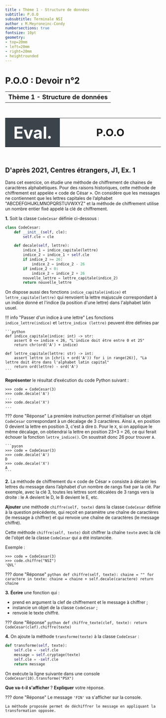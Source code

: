 ```yaml
---
title : Thème 1 - Structure de données
subtitle: P.O.O
subsubtitle: Terminale NSI
author : M.Meyroneinc-Condy
numbersections: true
fontsize: 10pt
geometry:
- top=20mm
- left=20mm
- right=20mm
- heightrounded    
--- 
```


P.O.O : Devoir n°2
===

<table  class="redTable">
        <tr >
            <th  class="redTh";width="100%"; style="text-align:center;border:none;font-size:15pt;">Thème 1 - Structure de données</th>
        </tr>
</table>
<br>

<table  class="redTable">
        <tr >
            <th width="20%"; style="background-color: #3B444B;color:white;text-align:center;border:none;font-size:40pt;">
            Eval.
            </th>
            <th  class="redTh";width="80%"; style="text-align:center;border:none;font-size:25pt;">P.O.O</th>
        </tr>
</table>
<br>



## D'après 2021, Centres étrangers, J1, Ex. 1

Dans cet exercice, on étudie une méthode de chiffrement de chaines de caractères
alphabétiques. Pour des raisons historiques, cette méthode de chiffrement
est appelée « code de César ». On considère que les messages ne contiennent
que les lettres capitales de l’alphabet "ABCDEFGHIJKLMNOPQRSTUVWXYZ" et la
méthode de chiffrement utilise un nombre entier fixé appelé la clé de
chiffrement.

**1.** Soit la classe `CodeCesar` définie ci-dessous :

```python
class CodeCesar:
    def __init__(self, cle):
        self.cle = cle

    def decale(self, lettre):
        indice_1 = indice_capitale(lettre)
        indice_2 = indice_1 + self.cle
        if indice_2 >= 26:
            indice_2 = indice_2 - 26
        if indice_2 < 0:
            indice_2 = indice_2 + 26
        nouvelle_lettre = lettre_capitale(indice_2)
        return nouvelle_lettre
```
On dispose aussi des fonctions `indice_capitale(indice)` et
`lettre_capitale(lettre)` qui renvoient la lettre majuscule correspondant à
un indice donné et l'indice (la position d'une lettre) dans l'alphabet latin
usuel.

!!! info "Passer d'un indice à une lettre"
    Les fonctions `indice_lettre(indice)` et `lettre_indice (lettre)` peuvent
    être définies par

    ```python
    def indice_capitale(indice: int) -> str:
        assert 0 <= indice < 26, "L'indice doit être entre 0 et 25"
        return chr(ord('A') + indice)

    def lettre_capitale(lettre: str) -> int:
        assert lettre in [chr(i + ord('A')) for i in range(26)], "La lettre doit être dans l'alphabet latin capital"
        return ord(lettre) - ord('A')
    ```

**Représenter** le résultat d’exécution du code Python suivant :

```pycon
>>> code = CodeCesar(3)
>>> code.decale('A')
...
>>> code.decale('X')
...
```

??? done "Réponse"
    La première instruction permet d'initialiser un objet `CodeCesar`
    correspondant à un décalage de 3 caractères. Ainsi `A`, en position 0
    devient la lettre en position 3, c'est à dire `D`. Pour le `X`, si on
    applique le même décalage, on obtiendrai la lettre en position 23+3 =
    26, ce qui ferait échouer la fonction `lettre_indice()`. On soustrait donc 26
    pour trouver `A`.
    
    ```pycon
    >>> code = CodeCesar(3)
    >>> code.decale('A')
    D
    >>> code.decale('X')
    A
    ```

**2.** La méthode de chiffrement du « code de César » consiste à décaler les
lettres du message dans l’alphabet d'un nombre de rangs fixé par la clé.
Par exemple, avec la clé 3, toutes les lettres sont décalées de 3 rangs
vers la droite : le A devient le D, le B devient le E, etc.

**Ajouter** une méthode `chiffre(self, texte)` dans la classe `CodeCesar`
définie à la question précédente, qui reçoit en paramètre une chaîne de
caractères (le message à chiffrer) et qui renvoie une chaîne de
caractères (le message chiffré).

Cette méthode `chiffre(self, texte)` doit chiffrer la chaîne `texte` avec la
clé de l'objet de la classe `CodeCesar` qui a été instanciée.

Exemple :
```pycon
>>> code = CodeCesar(3)
>>> code.chiffre("NSI")
'QVL'
```

??? done "Réponse"
    ```python
    def chiffre(self, texte):
        chaine = ""
        for caractere in texte:
            chaine = chaine + self.decale(caractere)
        return chaine
    ```

**3.** **Écrire** une fonction qui :
* prend en argument la clef de chiffrement et le message à chiffrer ;
* instancie un objet de la classe `CodeCesar` ;
* renvoie le texte chiffré.

??? done "Réponse"
    ```python
    def chiffre_texte(clef, texte):
        return CodeCesar(clef).chiffre(texte)
    ```

**4.** On ajoute la méthode `transforme(texte)` à la classe `CodeCesar` :

```python
def transforme(self, texte):
    self.cle = -self.cle
    message = self.cryptage(texte)
    self.cle = -self.cle
    return message
```
On exécute la ligne suivante dans une console `CodeCesar(10).transforme("PSX")`

**Que va-t-il s'afficher** ? **Expliquer** votre réponse.


??? done "Réponse"
    Le message `'FIN'` va s'afficher sur la console.
    
    La méthode proposée permet de déchiffrer le message en appliquant la
    transformation opposée.
